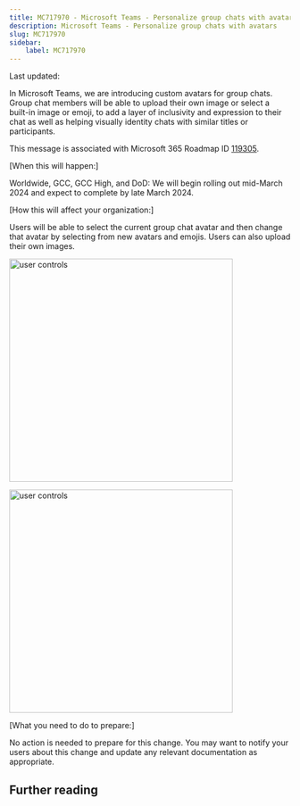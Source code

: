 ```yaml
---
title: MC717970 - Microsoft Teams - Personalize group chats with avatars
description: Microsoft Teams - Personalize group chats with avatars
slug: MC717970
sidebar:
    label: MC717970
---
```



Last updated: 

<p>In Microsoft Teams, we are introducing custom avatars for group chats. Group chat members will be able to upload their own image or select a built-in image or emoji, to add a layer of inclusivity and expression to their chat as well as helping visually identity chats with similar titles or participants.</p>
<p>This message is associated with Microsoft 365 Roadmap ID <a href="https://www.microsoft.com/microsoft-365/roadmap?filters=&amp;searchterms=119305" target="_blank">119305</a>.<br></p>

<p>[When this will happen:]</p><p>Worldwide, GCC, GCC High, and DoD: We will begin rolling out mid-March 2024 and expect to complete by late March 2024.&nbsp;<br></p>

<p>[How this will affect your organization:]<br></p>

<p>Users will be able to select the current group chat avatar and then change that avatar by selecting from new avatars and emojis. Users can also upload their own images.</p><p><img src="https://img-prod-cms-rt-microsoft-com.akamaized.net/cms/api/am/imageFileData/RW1hudS?ver=13e4" style="width: 400px;" alt="user controls"><br></p><p><img src="https://img-prod-cms-rt-microsoft-com.akamaized.net/cms/api/am/imageFileData/RW1hrC5?ver=f128" style="width: 400px;" alt="user controls"><br></p>
<p>[What you need to do to prepare:]<br></p>
<p>No action is needed to prepare for this change. You may want to notify your users about this change and update any relevant documentation as appropriate.</p>

## Further reading
